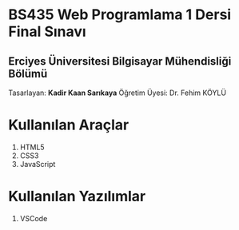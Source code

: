 # BS435 Web Programlama 1 Dersi Final Sınavı
## Erciyes Üniversitesi Bilgisayar Mühendisliği Bölümü  

Tasarlayan: **Kadir Kaan Sarıkaya**
Öğretim Üyesi: Dr. Fehim KÖYLÜ


# Kullanılan Araçlar

 1. HTML5
 2. CSS3
 3. JavaScript

# Kullanılan Yazılımlar

 1. VSCode
